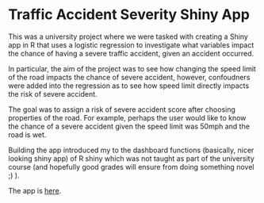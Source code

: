 # Traffic Accident Severity Shiny App
 This was a university project where we were tasked with creating a Shiny app in R that uses a logistic regression to investigate what variables impact the chance of having a severe traffic accident, given an accident occurred.
 
In particular, the aim of the project was to see how changing the speed limit of the road impacts the chance of severe accident, however, confoudners were added into the regression as to see how speed limit directly impacts the risk of severe accident. 

The goal was to assign a risk of severe accident score after choosing properties of the road. For example, perhaps the user would like to know the chance of a severe accident given the speed limit was 50mph and the road is wet.

Building the app introduced my to the dashboard functions (basically, nicer looking shiny app) of R shiny which was not taught as part of the university course (and hopefully good grades will ensure from doing something novel ;) ).

The app is <a href="https://rypoll.shinyapps.io/Traffic_Accident_LogisticModel/">here</a>.
